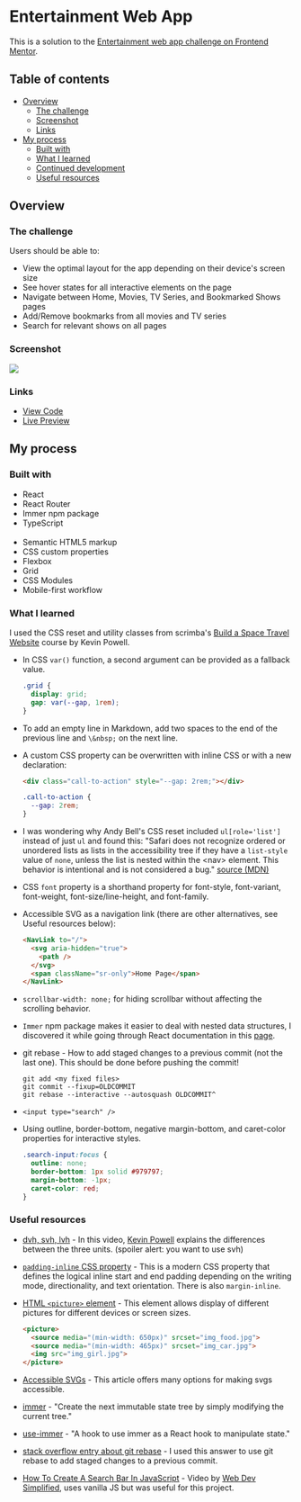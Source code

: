 # Entertainment Web App

This is a solution to the [Entertainment web app challenge on Frontend Mentor](https://www.frontendmentor.io/challenges/entertainment-web-app-J-UhgAW1X).

## Table of contents

- [Overview](#overview)
  - [The challenge](#the-challenge)
  - [Screenshot](#screenshot)
  - [Links](#links)
- [My process](#my-process)
  - [Built with](#built-with)
  - [What I learned](#what-i-learned)
  - [Continued development](#continued-development)
  - [Useful resources](#useful-resources)

## Overview

### The challenge

Users should be able to:

- View the optimal layout for the app depending on their device's screen size
- See hover states for all interactive elements on the page
- Navigate between Home, Movies, TV Series, and Bookmarked Shows pages
- Add/Remove bookmarks from all movies and TV series
- Search for relevant shows on all pages

### Screenshot

![](./screenshot.png)

### Links

- [View Code](https://github.com/elizerdim/entertainment-web-app)
- [Live Preview](https://www.example.com)

## My process

### Built with
- React
- React Router
- Immer npm package
- TypeScript  
  &nbsp;
- Semantic HTML5 markup
- CSS custom properties
- Flexbox
- Grid
- CSS Modules
- Mobile-first workflow  

### What I learned

I used the CSS reset and utility classes from scrimba's [Build a Space Travel Website](https://scrimba.com/learn/spacetravel) course by Kevin Powell.

- In CSS `var()` function, a second argument can be provided as a fallback value.
  ```css
  .grid {
    display: grid;
    gap: var(--gap, 1rem);
  }
  ```
- To add an empty line in Markdown, add two spaces to the end of the previous line and `\&nbsp;` on the next line.
- A custom CSS property can be overwritten with inline CSS or with a new declaration:
  ```html
  <div class="call-to-action" style="--gap: 2rem;"></div>
  ```
  ```css
  .call-to-action {
    --gap: 2rem;
  }
  ```
- I was wondering why Andy Bell's CSS reset included `ul[role='list']` instead of just `ul` and found this: "Safari does not recognize ordered or unordered lists as lists in the accessibility tree if they have a `list-style` value of `none`, unless the list is nested within the &lt;nav&gt; element. This behavior is intentional and is not considered a bug." [source (MDN)](https://developer.mozilla.org/en-US/docs/Web/CSS/list-style#accessibility_concerns)

- CSS ```font``` property is a shorthand property for font-style, font-variant, font-weight, font-size/line-height, and font-family.

- Accessible SVG as a navigation link (there are other alternatives, see Useful resources below): 
  ```html
  <NavLink to="/">
    <svg aria-hidden="true">
      <path />
    </svg>
    <span className="sr-only">Home Page</span>
  </NavLink>
  ```
- `scrollbar-width: none;` for hiding scrollbar without affecting the scrolling behavior.
- `Immer` npm package makes it easier to deal with nested data structures, I discovered it while going through React documentation in this [page](https://react.dev/learn/updating-arrays-in-state).
- git rebase - How to add staged changes to a previous commit (not the last one). This should be done before pushing the commit! 
  ```
  git add <my fixed files>
  git commit --fixup=OLDCOMMIT
  git rebase --interactive --autosquash OLDCOMMIT^
  ```
- `<input type="search" />`

- Using outline, border-bottom, negative margin-bottom, and caret-color properties for interactive styles.
  ```css
  .search-input:focus {
    outline: none;
    border-bottom: 1px solid #979797;
    margin-bottom: -1px;
    caret-color: red;
  }
  ```

### Useful resources

- [dvh, svh, lvh](https://www.youtube.com/watch?v=ru3U8MHbFFI) - In this video, [Kevin Powell](https://www.youtube.com/@KevinPowell) explains the differences between the three units. (spoiler alert: you want to use svh)
- [`padding-inline` CSS property](https://developer.mozilla.org/en-US/docs/Web/CSS/padding-inline) - This is a modern CSS property that defines the logical inline start and end padding depending on the writing mode, directionality, and text orientation. There is also `margin-inline`.
- [HTML `<picture>` element](https://www.w3schools.com/html/html_images_picture.asp) - This element allows display of different pictures for different devices or screen sizes.

  ```html
  <picture>
    <source media="(min-width: 650px)" srcset="img_food.jpg">
    <source media="(min-width: 465px)" srcset="img_car.jpg">
    <img src="img_girl.jpg">
  </picture>
  ```
- [Accessible SVGs](https://www.smashingmagazine.com/2021/05/accessible-svg-patterns-comparison/) - This article offers many options for making svgs accessible. 
- [immer](https://www.npmjs.com/package/immer) - "Create the next immutable state tree by simply modifying the current tree."
- [use-immer](https://www.npmjs.com/package/use-immer) - "A hook to use immer as a React hook to manipulate state."
- [stack overflow entry about git rebase](https://stackoverflow.com/a/27721031) - I used this answer to use git rebase to add staged changes to a previous commit.
- [How To Create A Search Bar In JavaScript](https://www.youtube.com/watch?v=TlP5WIxVirU&list=PL4EX4Aw5_AFunFh_tg2QiQrYzAj93gzya&index=6&t=15s) - Video by [Web Dev Simplified](https://www.youtube.com/@WebDevSimplified), uses vanilla JS but was useful for this project.